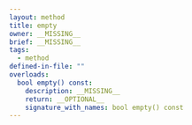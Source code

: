 ```yaml
---
layout: method
title: empty
owner: __MISSING__
brief: __MISSING__
tags:
  - method
defined-in-file: ""
overloads:
  bool empty() const:
    description: __MISSING__
    return: __OPTIONAL__
    signature_with_names: bool empty() const
---
```

